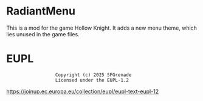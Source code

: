# RadiantMenu

This is a mod for the game Hollow Knight.
It adds a new menu theme, which lies unused in the game files.

# EUPL
                      Copyright (c) 2025 SFGrenade
                      Licensed under the EUPL-1.2
https://joinup.ec.europa.eu/collection/eupl/eupl-text-eupl-12
